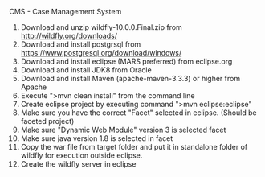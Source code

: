 CMS - Case Management System

1. Download and unzip wildfly-10.0.0.Final.zip from http://wildfly.org/downloads/
2. Download and install postgrsql from https://www.postgresql.org/download/windows/
3. Download and install eclipse (MARS preferred) from eclipse.org
4. Download and install JDK8 from Oracle
5. Download and install Maven (apache-maven-3.3.3) or higher from Apache
6. Execute ">mvn clean install" from the command line
7. Create eclipse project by executing command ">mvn eclipse:eclipse"
8. Make sure you have the correct "Facet" selected in eclipse. (Should be faceted project)
9. Make sure "Dynamic Web Module" version 3 is selected facet
10. Make sure java version 1.8 is selected in facet
11. Copy the war file from target folder and put it in standalone folder of wildfly for execution outside eclipse.
12. Create the wildfly server in eclipse
